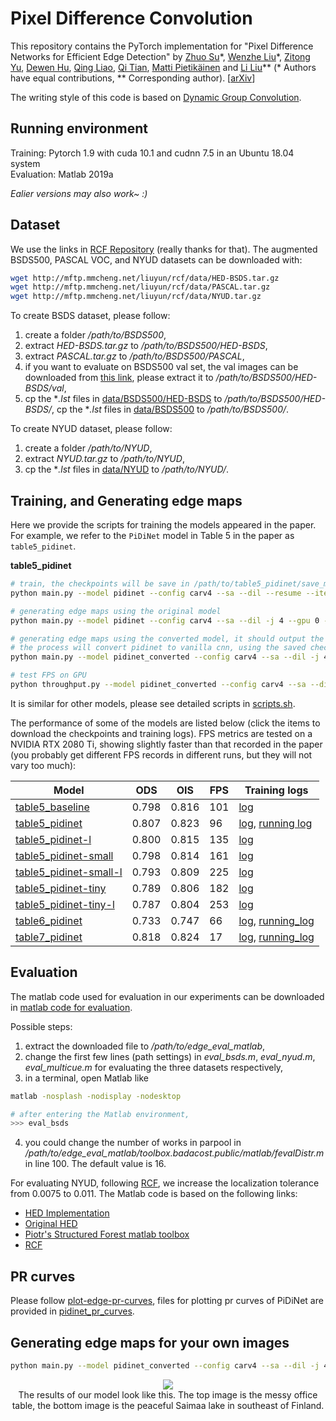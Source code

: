 # Pixel Difference Convolution

This repository contains the PyTorch implementation for 
"Pixel Difference Networks for Efficient Edge Detection" 
by 
[Zhuo Su](https://zhuogege1943.com/homepage/)\*, 
[Wenzhe Liu]()\*, 
[Zitong Yu](https://www.oulu.fi/university/researcher/zitong-yu),
[Dewen Hu](https://dblp.org/pers/h/Hu:Dewen.html), 
[Qing Liao](http://liaoqing.me/),
[Qi Tian](https://scholar.google.com/citations?user=61b6eYkAAAAJ&hl=en),
[Matti Pietikäinen](https://en.wikipedia.org/wiki/Matti_Pietik%C3%A4inen_(academic)) and 
[Li Liu](http://lilyliliu.com/)\*\* 
(\* Authors have equal contributions, \*\* Corresponding author). \[[arXiv](https://arxiv.org/abs/2108.07009)\]

The writing style of this code is based on [Dynamic Group Convolution](https://github.com/zhuogege1943/dgc).

## Running environment

Training: Pytorch 1.9 with cuda 10.1 and cudnn 7.5 in an Ubuntu 18.04 system <br>
Evaluation: Matlab 2019a

*Ealier versions may also work~ :)*

## Dataset

We use the links in [RCF Repository](https://github.com/yun-liu/rcf#testing-rcf) (really thanks for that). The augmented BSDS500, PASCAL VOC, and NYUD datasets can be downloaded with:

```bash
wget http://mftp.mmcheng.net/liuyun/rcf/data/HED-BSDS.tar.gz
wget http://mftp.mmcheng.net/liuyun/rcf/data/PASCAL.tar.gz
wget http://mftp.mmcheng.net/liuyun/rcf/data/NYUD.tar.gz
```

To create BSDS dataset, please follow:

1. create a folder */path/to/BSDS500*, 
2. extract *HED-BSDS.tar.gz* to */path/to/BSDS500/HED-BSDS*,
3. extract *PASCAL.tar.gz* to */path/to/BSDS500/PASCAL*,
4. if you want to evaluate on BSDS500 val set, the val images can be downloaded from [this link](https://drive.google.com/file/d/1q0jdUM9PStWT12o1RgTLOKOXN3Ql5OxS/view?usp=sharing), please extract it to */path/to/BSDS500/HED-BSDS/val*,
5. cp the \**.lst* files in [data/BSDS500/HED-BSDS](data/BSDS500/HED-BSDS) to */path/to/BSDS500/HED-BSDS/*, cp the \**.lst* files in [data/BSDS500](data/BSDS500) to */path/to/BSDS500/*.

To create NYUD dataset, please follow:

1. create a folder */path/to/NYUD*,
2. extract *NYUD.tar.gz* to */path/to/NYUD*,
3. cp the \**.lst* files in [data/NYUD](data/NYUD) to */path/to/NYUD/*.


## Training, and Generating edge maps

Here we provide the scripts for training the models appeared in the paper. For example, we refer to the `PiDiNet` model in Table 5 in the paper as `table5_pidinet`. 


**table5_pidinet**
```bash
# train, the checkpoints will be save in /path/to/table5_pidinet/save_models/ during training
python main.py --model pidinet --config carv4 --sa --dil --resume --iter-size 24 -j 4 --gpu 0 --epochs 20 --lr 0.005 --lr-type multistep --lr-steps 10-16 --wd 1e-4 --savedir /path/to/table5_pidinet --datadir /path/to/BSDS500 --dataset BSDS

# generating edge maps using the original model
python main.py --model pidinet --config carv4 --sa --dil -j 4 --gpu 0 --savedir /path/to/table5_pidinet --datadir /path/to/BSDS500 --dataset BSDS --evaluate /path/to/table5_pidinet/save_models/checkpointxxx.tar

# generating edge maps using the converted model, it should output the same results just like using the original model
# the process will convert pidinet to vanilla cnn, using the saved checkpoint
python main.py --model pidinet_converted --config carv4 --sa --dil -j 4 --gpu 0 --savedir /path/to/table5_pidinet --datadir /path/to/BSDS500 --dataset BSDS --evaluate /path/to/table5_pidinet/save_models/checkpointxxx.tar --evaluate-converted

# test FPS on GPU
python throughput.py --model pidinet_converted --config carv4 --sa --dil -j 1 --gpu 0 --datadir /path/to/BSDS500 --dataset BSDS
```

It is similar for other models, please see detailed scripts in [scripts.sh](scripts.sh).

The performance of some of the models are listed below (click the items to download the checkpoints and training logs). FPS metrics are tested on a NVIDIA RTX 2080 Ti, showing slightly faster than that recorded in the paper (you probably get different FPS records in different runs, but they will not vary too much):

| Model                  | ODS   | OIS   | FPS | Training logs |
|------------------------|-------|-------|-----|---------------|
| [table5_baseline](https://drive.google.com/file/d/1u76DjVIz11WZ_yD-1vAr9m97eQZZn1ds/view?usp=sharing)        | 0.798 | 0.816 | 101 |[log](training_logs/table5_baseline.log) |
| [table5_pidinet](https://drive.google.com/file/d/1pufzm6JJ1HnqvgA2Re1GDm-EJwkMUdN9/view?usp=sharing)         | 0.807 | 0.823 | 96  |[log](training_logs/table5_pidinet.log), [running log](training_logs/table6_pidinet_running.log)|
| [table5_pidinet-l](https://drive.google.com/file/d/1WImD_SDKnGNTZO3NAA1XKwkF4LPAZJHa/view?usp=sharing)       | 0.800 | 0.815 | 135 |[log](training_logs/table5_pidinet-l.log) |
| [table5_pidinet-small](https://drive.google.com/file/d/1padidxL2Fgz3wew5NFx_DhiUVQ0MO_1y/view?usp=sharing)   | 0.798 | 0.814 | 161 |[log](training_logs/table5_pidinet-small.log) |
| [table5_pidinet-small-l](https://drive.google.com/file/d/1sp_kx1CWnBtLgIlh3of5zhUmFYvgTWPF/view?usp=sharing) | 0.793 | 0.809 | 225 |[log](training_logs/table5_pidinet-small-l.log) |
| [table5_pidinet-tiny](https://drive.google.com/file/d/12KMQ42r45xYRQv3AjW5PYTEdH9wmRYC9/view?usp=sharing)    | 0.789 | 0.806 | 182 |[log](training_logs/table5_pidinet-tiny.log) |
| [table5_pidinet-tiny-l](https://drive.google.com/file/d/1dTsq6lXeJmCVFcLwRUbBsewzkPeHMsm5/view?usp=sharing)  | 0.787 | 0.804 | 253 |[log](training_logs/table5_pidinet-tiny-l.log ) |
| [table6_pidinet](https://drive.google.com/file/d/1nsUoUsur3gOmWHoKyMPal6tLI2RzE3-k/view?usp=sharing)         | 0.733 | 0.747 | 66  |[log](training_logs/table6_pidinet.log), [running_log](training_logs/table6_pidinet_running.log)|
| [table7_pidinet](https://drive.google.com/file/d/1YUtj_Li5TqAkFmls3V3LA7GmAKKZwksH/view?usp=sharing)         | 0.818 | 0.824 | 17  |[log](training_logs/table7_pidinet.log), [running_log](training_logs/table7_pidinet_running.log)|

## Evaluation

The matlab code used for evaluation in our experiments can be downloaded in [matlab code for evaluation](https://drive.google.com/file/d/16_aqTaeSiKPwCRMwdnvFXH7b7qYL_pKB/view?usp=sharing).

Possible steps:

1. extract the downloaded file to */path/to/edge_eval_matlab*,
2. change the first few lines (path settings) in *eval_bsds.m*, *eval_nyud.m*, *eval_multicue.m* for evaluating the three datasets respectively,
3. in a terminal, open Matlab like 
```bash
matlab -nosplash -nodisplay -nodesktop

# after entering the Matlab environment, 
>>> eval_bsds
```
4. you could change the number of works in parpool in */path/to/edge_eval_matlab/toolbox.badacost.public/matlab/fevalDistr.m* in line 100. The default value is 16.

For evaluating NYUD, following [RCF](https://openaccess.thecvf.com/content_cvpr_2017/html/Liu_Richer_Convolutional_Features_CVPR_2017_paper.html), we increase the localization tolerance from 0.0075 to 0.011. The Matlab code is based on the following links:

- [HED Implementation](https://github.com/xwjabc/hed)
- [Original HED](https://github.com/s9xie/hed)
- [Piotr's Structured Forest matlab toolbox](https://github.com/pdollar/edges)
- [RCF](https://github.com/yun-liu/rcf)

## PR curves
Please follow [plot-edge-pr-curves](https://github.com/yun-liu/plot-edge-pr-curves), files for plotting pr curves of PiDiNet are provided in [pidinet_pr_curves](pidinet_pr_curves).

## Generating edge maps for your own images
```bash
python main.py --model pidinet_converted --config carv4 --sa --dil -j 4 --gpu 0 --savedir /path/to/savedir --datadir /path/to/custom_images --dataset Custom --evaluate /path/to/table5_pidinet/save_models/checkpointxxx.tar --evaluate-converted
```

<div align=center>
<img src="https://user-images.githubusercontent.com/18327074/129970337-bb467a8c-825e-47ee-872c-533f0a5da37a.jpg"><br>
The results of our model look like this. The top image is the messy office table, the bottom image is the peaceful Saimaa lake in southeast of Finland.
</div>

